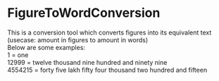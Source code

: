 # FigureToWordConversion<br>
This is a conversion tool which converts figures into its equivalent text (usecase: amount in figures to amount in words)<br>
Below are some examples: <br>
1 = one <br>
12999 = twelve thousand nine hundred and ninety nine<br>
4554215 = forty five lakh fifty four thousand two hundred and fifteen
